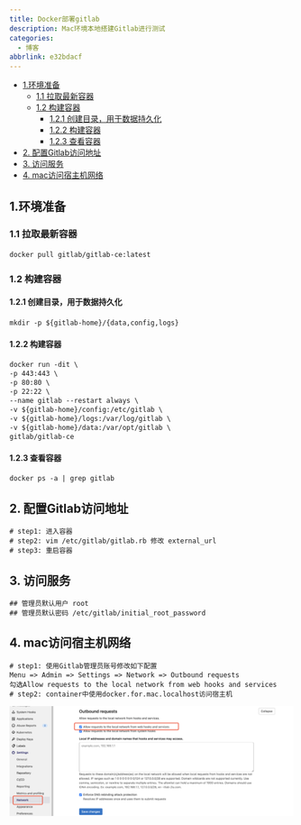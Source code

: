 ```yaml
---
title: Docker部署gitlab
description: Mac环境本地搭建Gitlab进行测试
categories:
  - 博客
abbrlink: e32bdacf
---
```

- [1.环境准备](#1环境准备)
  - [1.1 拉取最新容器](#11-拉取最新容器)
  - [1.2 构建容器](#12-构建容器)
    - [1.2.1 创建目录，用于数据持久化](#121-创建目录用于数据持久化)
    - [1.2.2 构建容器](#122-构建容器)
    - [1.2.3 查看容器](#123-查看容器)
- [2. 配置Gitlab访问地址](#2-配置gitlab访问地址)
- [3. 访问服务](#3-访问服务)
- [4. mac访问宿主机网络](#4-mac访问宿主机网络)

## 1.环境准备
### 1.1 拉取最新容器
```
docker pull gitlab/gitlab-ce:latest
``` 
### 1.2 构建容器
#### 1.2.1 创建目录，用于数据持久化
```
mkdir -p ${gitlab-home}/{data,config,logs}
```
#### 1.2.2 构建容器
```
docker run -dit \
-p 443:443 \
-p 80:80 \
-p 22:22 \
--name gitlab --restart always \
-v ${gitlab-home}/config:/etc/gitlab \
-v ${gitlab-home}/logs:/var/log/gitlab \
-v ${gitlab-home}/data:/var/opt/gitlab \
gitlab/gitlab-ce
```
#### 1.2.3 查看容器
```
docker ps -a | grep gitlab
```
## 2. 配置Gitlab访问地址
```
# step1: 进入容器
# step2: vim /etc/gitlab/gitlab.rb 修改 external_url
# step3: 重启容器
```
## 3. 访问服务
```
## 管理员默认用户 root
## 管理员默认密码 /etc/gitlab/initial_root_password
```
## 4. mac访问宿主机网络
```
# step1: 使用Gitlab管理员账号修改如下配置
Menu => Admin => Settings => Network => Outbound requests
勾选Allow requests to the local network from web hooks and services
# step2: container中使用docker.for.mac.localhost访问宿主机
```
![etwork-setting](https://raw.githubusercontent.com/zhousicong/imagehost/main/img/202108191541954.png)